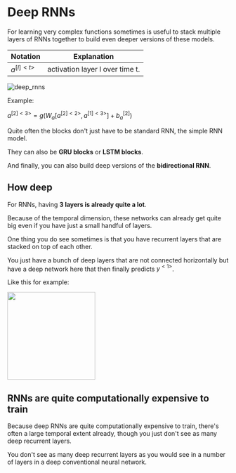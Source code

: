 # Deep RNNs

For learning very complex functions sometimes is useful to stack multiple layers of RNNs together to build even deeper versions of these models.

| Notation     | Explanation                     |
| ------------ | ------------------------------- |
| $a^{[l]<t>}$ | activation layer l over time t. |

![deep_rnns](img/deep_rnns.png)

Example:

$a^{[2]<3>}= g(W_a[a^{[2]<2>}, a^{[1]<3>}]+b_a^{[2]})$

Quite often the blocks don't just have to be standard RNN, the simple RNN model.

They can also be **GRU blocks** or **LSTM blocks**.

And finally, you can also build deep versions of the **bidirectional RNN**.

## How deep

For RNNs, having **3 layers is already quite a lot**.

Because of the temporal dimension, these networks can already get quite big even if you have just a small handful of layers.

One thing you do see sometimes is that you have recurrent layers that are stacked on top of each other.

You just have a bunch of deep layers that are not connected horizontally but have a deep network here that then finally predicts $y^{<1>}$.

Like this for example:

<img src="../img/deep_rnns_deepa.png" width="200" />

## RNNs are quite computationally expensive to train

Because deep RNNs are quite computationally expensive to train, there's often a large temporal extent already, though you just don't see as many deep recurrent layers.

You don't see as many deep recurrent layers as you would see in a number of layers in a deep conventional neural network.

